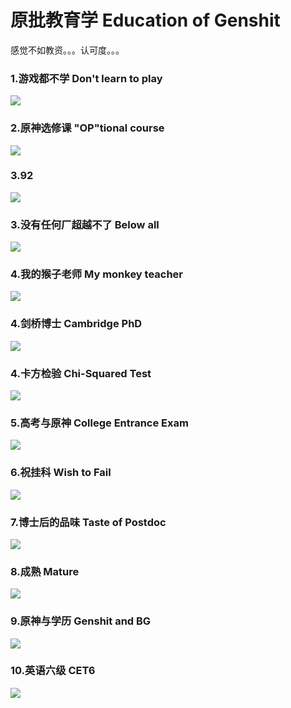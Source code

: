 # 原批教育学   Education of Genshit

感觉不如教资。。。认可度。。。

### 1.游戏都不学   Don't learn to play

![](https://github.com/DreamingCats/GenshitJokes/raw/main/genshitjokes/原批教育学/游戏都不学.jpg)

### 2.原神选修课   "OP"tional course

![](https://github.com/DreamingCats/GenshitJokes/raw/main/genshitjokes/原批教育学/原神选修课.jpg)

### 3.92

![](https://github.com/DreamingCats/GenshitJokes/raw/main/genshitjokes/原批教育学/92.jpg)

### 3.没有任何厂超越不了   Below all

![](https://github.com/DreamingCats/GenshitJokes/raw/main/genshitjokes/原批教育学/没有任何厂超越不了.jpg)

### 4.我的猴子老师   My monkey teacher

![](https://github.com/DreamingCats/GenshitJokes/raw/main/genshitjokes/原批教育学/我的猴子老师.jpg)

### 4.剑桥博士   Cambridge PhD

![](https://github.com/DreamingCats/GenshitJokes/raw/main/genshitjokes/原批教育学/剑桥博士.jpg)

### 4.卡方检验   Chi-Squared Test

![](https://github.com/DreamingCats/GenshitJokes/raw/main/genshitjokes/原批教育学/卡方检验.jpg)

### 5.高考与原神   College Entrance Exam

![](https://github.com/DreamingCats/GenshitJokes/raw/main/genshitjokes/原批教育学/高考与原神.jpg)

### 6.祝挂科   Wish to Fail

![](https://github.com/DreamingCats/GenshitJokes/raw/main/genshitjokes/原批教育学/祝挂科.jpg)

### 7.博士后的品味   Taste of Postdoc

![](https://github.com/DreamingCats/GenshitJokes/raw/main/genshitjokes/原批教育学/博士后的品味.jpg)

### 8.成熟   Mature

![](https://github.com/DreamingCats/GenshitJokes/raw/main/genshitjokes/原批教育学/成熟.jpg)

### 9.原神与学历   Genshit and BG

![](https://github.com/DreamingCats/GenshitJokes/raw/main/genshitjokes/原批教育学/原神与学历.jpg)

### 10.英语六级    CET6

![](https://github.com/DreamingCats/GenshitJokes/raw/main/genshitjokes/原批教育学/英语六级.jpg)